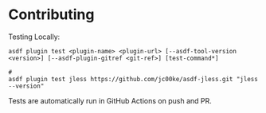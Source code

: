 # Contributing

Testing Locally:

```shell
asdf plugin test <plugin-name> <plugin-url> [--asdf-tool-version <version>] [--asdf-plugin-gitref <git-ref>] [test-command*]

#
asdf plugin test jless https://github.com/jc00ke/asdf-jless.git "jless --version"
```

Tests are automatically run in GitHub Actions on push and PR.
